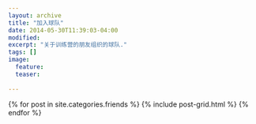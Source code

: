 ```yaml
---
layout: archive
title: "加入球队"
date: 2014-05-30T11:39:03-04:00
modified:
excerpt: "关于训练营的朋友组织的球队."
tags: []
image:
  feature:
  teaser:
  
---
```


<div class="tiles">
{% for post in site.categories.friends %}
  {% include post-grid.html %}
{% endfor %}
</div><!-- /.tiles -->
